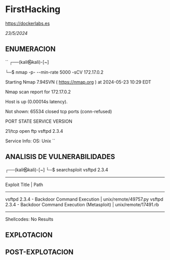 # FirstHacking
https://dockerlabs.es

*23/5/2024*


## ENUMERACION

``
┌──(kali㉿kali)-[~]    

└─$ nmap -p- --min-rate 5000 -sCV 172.17.0.2 

Starting Nmap 7.94SVN ( https://nmap.org ) at 2024-05-23 10:29 EDT

Nmap scan report for 172.17.0.2

Host is up (0.00014s latency).

Not shown: 65534 closed tcp ports (conn-refused)

PORT   STATE SERVICE VERSION

21/tcp open  ftp     vsftpd 2.3.4

Service Info: OS: Unix
``

## ANALISIS DE VULNERABILIDADES
┌──(kali㉿kali)-[~]
└─$ searchsploit vsftpd 2.3.4
---------------------------------------------------------------------------------------------------------------------------------------------------------------------------------------------------------- ---------------------------------
 Exploit Title                                                                                                                                                                                            |  Path
---------------------------------------------------------------------------------------------------------------------------------------------------------------------------------------------------------- ---------------------------------
vsftpd 2.3.4 - Backdoor Command Execution                                                                                                                                                                 | unix/remote/49757.py
vsftpd 2.3.4 - Backdoor Command Execution (Metasploit)                                                                                                                                                    | unix/remote/17491.rb
---------------------------------------------------------------------------------------------------------------------------------------------------------------------------------------------------------- ---------------------------------
Shellcodes: No Results


## EXPLOTACION

## POST-EXPLOTACION
